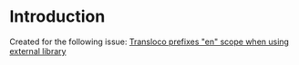 # Introduction

Created for the following issue:
[Transloco prefixes "en" scope when using external library](https://github.com/ngneat/transloco/issues/523)
